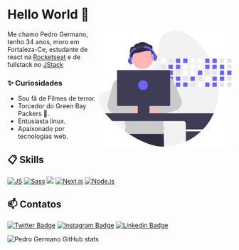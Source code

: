 # Hello World 🔭

<img align="right" src=".github/image.svg" width="300"/>

Me chamo Pedro Germano, tenho 34 anos, moro em Fortaleza-Ce, estudante de react na [Rocketseat](https://app.rocketseat.com.br/me/pedro-germano-1567328756) e de fullstack no [JStack](https://jstack.com.br/)


### ✨ Curiosidades

- Sou fã de Filmes de terror.
- Torcedor do Green Bay Packers 💚.
- Entusiasta linux.
- Apaixonado por tecnologias web.

## 📋 Skills

[![JS](https://img.shields.io/badge/JavaScript-5E5C5C?style=for-the-badge&logo=javascript&logoColor=F7DF1E&style=plastic)]()
[![Sass](https://img.shields.io/badge/Sass-CC6699?style=for-the-badge&logo=sass&logoColor=white&style=plastic)]()
[![](https://img.shields.io/badge/React-20232A?style=for-the-badge&logo=react&logoColor=61DAFB&style=plastic)]()
[![Next.js](https://img.shields.io/badge/Next.js-000000?style=for-the-badge&logo=nextdotjs&logoColor=white&style=plastic)]()
[![Node.js](https://img.shields.io/badge/Node.js-339933?style=for-the-badge&logo=nodedotjs&logoColor=white&style=plastic)]()

## 📫 Contatos

[![Twitter Badge](https://img.shields.io/badge/@PedroGermano6-2D425E?style=flat&labelColor=2D425E&logo=twitter&logoColor=white&link=https://twitter.com/pedroGermano)](https://twitter.com/PedroGermano6)
[![Instagram Badge](https://img.shields.io/badge/@pedrogermano232-2D425E?style=flat&labelColor=2D425E&logo=instagram&logoColor=white&link=https://instagram.com/pedroGermano)](https://instagram.com/pedrogermano232)
[![Linkedin Badge](https://img.shields.io/badge/Pedro-2D425E?style=flat&logo=Linkedin&logoColor=white&link=https://www.linkedin.com/in/pedro-germano/)](https://www.linkedin.com/in/pedrogermano232/)


![Pedro Germano GitHub stats](https://github-readme-stats.vercel.app/api?username=pedroGermano&show_icons=true&theme=radical)

<!-- ![Pedro Germano github stats](https://github-readme-stats.vercel.app/api?username=pedroGermano&show_icons=true&bg_color=00000000) -->
